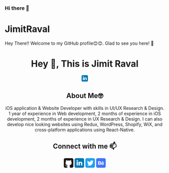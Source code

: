 ### Hi there 👋

<!--
**jimmi1998/jimmi1998** is a ✨ _special_ ✨ repository because its `README.md` (this file) appears on your GitHub profile.

Here are some ideas to get you started:

- 🔭 I’m currently working on ...
- 🌱 I’m currently learning ...
- 👯 I’m looking to collaborate on ...
- 🤔 I’m looking for help with ...
- 💬 Ask me about ...
- 📫 How to reach me: ...
- 😄 Pronouns: ...
- ⚡ Fun fact: ...
-->

# JimitRaval
Hey There!! Welcome to my GitHub profile😊😊. Glad to see you here! 🤩

<h1 align='center'>Hey 👋, This is Jimit Raval</h1>
<p align = 'center'> 
 <a href = https://www.linkedin.com/in/https://www.linkedin.com/in/jimit-raval-68b583128/ target='blank'><img src=https://github.com/edent/SuperTinyIcons/blob/master/images/svg/linkedin.svg height='20' weight='20'></a>
<h2 align='center'>About Me🤓</h2>
<p align='center'>iOS application & Website Developer with skills in UI/UX Research & Design. 1 year of experience in Web development, 2 months of experience in iOS development, 2 months of experience in UX Research & Design. I can also develop nice looking websites using Redux, WordPress, Shopify, WiX, and cross-platform applications using React-Native.</p><h2 align='center'>Connect with me  📫 </h2>
<p align = 'center'> 
 <a href = https://github.com/https://github.com/jimmi1998 target='blank'> <img src=https://github.com/edent/SuperTinyIcons/blob/master/images/svg/github.svg height='30' weight='30'/></a>
<a href = https://www.linkedin.com/in/https://www.linkedin.com/in/jimit-raval-68b583128/ target='blank'> <img src=https://github.com/edent/SuperTinyIcons/blob/master/images/svg/linkedin.svg height='30' weight='30'/></a> 
<a href = https://twitter.com/https://twitter.com/jimmiraval target='blank'> <img src=https://github.com/edent/SuperTinyIcons/blob/master/images/svg/twitter.svg height='30' weight='30'/></a>
<a href = behance.net/https://www.behance.net/jimitraval target='blank'> <img src=https://github.com/edent/SuperTinyIcons/blob/master/images/svg/behance.svg height='30' weight='30'/></a></p>

